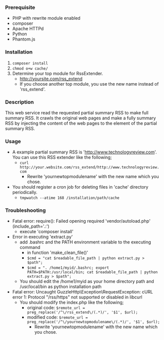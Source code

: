 ### Prerequisite
* PHP with rewrite module enabled
* composer
* Apache HTTPd
* Python
* Phantom.js

### Installation
1. `composer install`
1. `chmod o+w cache/`
1. Determine your top module for RssExtender.
    * http://yoursite.com/rss_extend
    * If you choose another top module, you use the new name instead of 'rss_extend'.

### Description
This web service read the requested partial summary RSS to make full summary RSS. It crawls the original web pages and make a fully summary RSS by injecting the content of the web pages to the <description> element of the partial summary RSS.

### Usage
* A example partial summary RSS is 'http://www.technologyreview.com'. You can use this RSS extender like the following;
    * `curl http://your.website.com/rss_extend/http://www.technologyreview.com`
        * Rewrite 'yournewtopmodulename' with the new name which you chose.
* You should register a cron job for deleting files in 'cache' directory periodically.
    * `tmpwatch --atime 168 /installation/path/cache`

### Troubleshooting
* Fatal error: require(): Failed opening required 'vendor/autoload.php' (include_path='.:')
    * execute 'composer install'
* Error in executing 'extract.py'
  * add .bashrc and the PATH environment variable to the executing command
    * in function 'make_clean_file()'
    * `$cmd = "cat $readable_file_path | python extract.py > $path";`
    * `$cmd = ". /home1/myid/.bashrc; export PATH=$PATH:/usr/local/bin; cat $readable_file_path | python extract.py > $path";`
  * You should edit the /home1/myid as your home directory path and /usr/local/bin as python installation path
* Fatal error: Uncaught GuzzleHttp\Exception\RequestException: cURL error 1: Protocol "/rss/https" not supported or disabled in libcurl
    * You should modify the index.php like the following;
        * original code: `$remote_url = preg_replace('/^\/rss_extend\/(.*)/', '$1', $url);`
        * modified code: `$remote_url = preg_replace('/^\/yournewtopmodulename\/(.*)/', '$1', $url);`
            * Rewrite 'yournewtopmodulename' with the new name which you chose.
